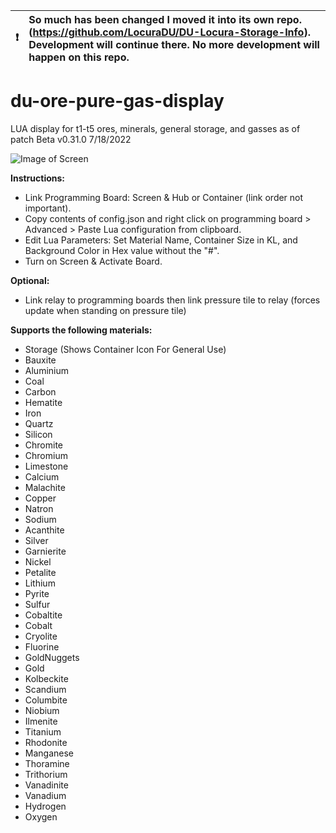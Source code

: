 :heavy_exclamation_mark: | So much has been changed I moved it into its own repo. (https://github.com/LocuraDU/DU-Locura-Storage-Info). Development will continue there. No more development will happen on this repo.
:---: | :---

# du-ore-pure-gas-display
LUA display for t1-t5 ores, minerals, general storage, and gasses as of patch Beta v0.31.0 7/18/2022

![Image of Screen](source/example.jpg?raw=true)

**Instructions:**
  - Link Programming Board: Screen & Hub or Container (link order not important).
  - Copy contents of config.json and right click on programming board > Advanced > Paste Lua configuration from clipboard.
  - Edit Lua Parameters: Set Material Name,  Container Size in KL, and Background Color in Hex value without the "#".
  - Turn on Screen & Activate Board.

**Optional:**
  - Link relay to programming boards then link pressure tile to relay (forces update when standing on pressure tile)

**Supports the following materials:**
  * Storage (Shows Container Icon For General Use)
  * Bauxite
  * Aluminium
  * Coal
  * Carbon
  * Hematite
  * Iron
  * Quartz
  * Silicon
  * Chromite
  * Chromium
  * Limestone
  * Calcium
  * Malachite
  * Copper
  * Natron
  * Sodium
  * Acanthite
  * Silver
  * Garnierite
  * Nickel
  * Petalite
  * Lithium
  * Pyrite
  * Sulfur
  * Cobaltite
  * Cobalt
  * Cryolite
  * Fluorine
  * GoldNuggets
  * Gold
  * Kolbeckite
  * Scandium
  * Columbite
  * Niobium
  * Ilmenite
  * Titanium
  * Rhodonite
  * Manganese
  * Thoramine
  * Trithorium
  * Vanadinite
  * Vanadium
  * Hydrogen
  * Oxygen
